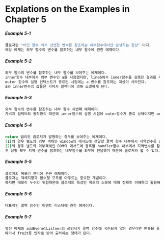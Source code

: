 # Explations on the Examples in Chapter 5


##### Example 5-1
```bash
클로저란 "어떤 함수 에서 선언한 변수를 참조하는 내부함수에서만 발생하는 현상" 이다.
해당 예제는 외부 함수의 변수를 참조하는 내부 함수에 관한 예제이다.

```

##### Example 5-2
```bash
외부 함수의 변수를 참조하는 내부 함수를 보여주는 예제이다.
inner함수 내부에서 외부 변수인 a를 사용했지만, line6에서 inner함수를 실행한 결과를 리턴하고 있기 때문에,
outer 함수의 실행 컨텍스트가 종료된 시점에는 a 변수를 참조하는 대상이 사라진다. 
a와 inner변수의 값들은 가비지 컬렉터에 의해 소멸하게 된다.
```

##### Example 5-3
```bash
외부 함수의 변수를 참조하는 내부 함수 세번째 예제이다.
가비지 컬렉터의 동작방식 때문에 inner함수의 실행 시점에 outer함수가 종료 상태이지만 out함수의 Lexicalenviroment에 접근할 수 있게 된다.
```

##### Example 5-4
```bash
return 없이도 클로저가 발행하는 경우를 보여주는 예제이다.
(1)의 경우 별도의 외부 객체인 window의 메서드에 전달할 콜백 함수 내부에서 지역변수를 참조한다.
(2)의 경우 별도의 외부객체인 DOM의 메서드에 등록할 handler함수 내부에서 지역변수를 참조한다. 
두 상황 모두 지역 변수를 참조하는 내부함수를 외부에 전달했기 때문에 쿨로저라 할 수 있다.
```

##### Example 5-5
```bash
클로저의 메모리 관리에 관한 예제이다.
클로저는 객체지향과 함수형 모두를 아우르는 중요한 개념이다.
하지만 메모리 누수의 위험때문에 클로저의 특성인 메모리 소모에 대해 정확히 이해하고 활용해야한다.
```

##### Example 5-6
```bash
대표적인 콜백 함수인 이벤트 리스터에 관한 예제이다.
```

##### Example 5-7
```bash
앞선 예제의 addEvenetListner의 쓰임새가 콜백 함수에 국한되지 않는 경우라면 반복을 줄이기 위해 외부로 분리하는 것이 나을 수 있다.
따라서 fruit를 인자로 받아 출력하는 형태가 된다. 
```